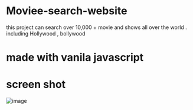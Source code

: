 # Moviee-search-website
this project can search over 10,000 +  movie and shows all over the world . including Hollywood , bollywood
# made with vanila javascript
# screen shot
![image](https://user-images.githubusercontent.com/37826183/115023618-aac59000-9edc-11eb-832c-f1344eb7979d.png)

